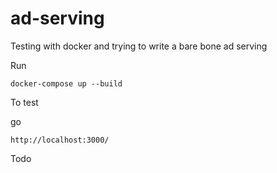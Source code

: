 # ad-serving

Testing with docker and trying to write a bare bone ad serving 

Run 

```
docker-compose up --build
```

To test

go 
```
http://localhost:3000/
```

Todo
